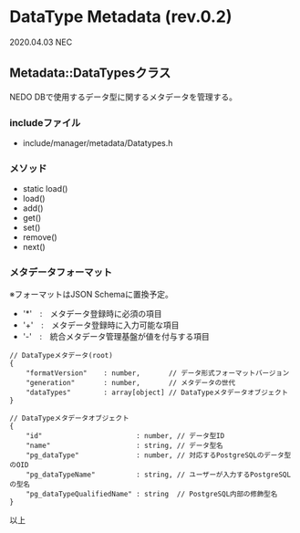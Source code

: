 
# DataType Metadata (rev.0.2)

2020.04.03 NEC

## Metadata::DataTypesクラス
NEDO DBで使用するデータ型に関するメタデータを管理する。

### includeファイル
* include/manager/metadata/Datatypes.h

### メソッド
* static load()
* load()
* add()
* get()
* set()
* remove()
* next()

### メタデータフォーマット

※フォーマットはJSON Schemaに置換予定。

* '*'　:　メタデータ登録時に必須の項目
* '+'　:　メタデータ登録時に入力可能な項目
* '-'　:　統合メタデータ管理基盤が値を付与する項目

```
// DataTypeメタデータ(root)
{
    "formatVersion"    : number,       // データ形式フォーマットバージョン
    "generation"       : number,       // メタデータの世代
    "dataTypes"        : array[object] // DataTypeメタデータオブジェクト
}

// DataTypeメタデータオブジェクト
{
    "id"                       : number, // データ型ID
    "name"                     : string, // データ型名
    "pg_dataType"              : number, // 対応するPostgreSQLのデータ型のOID
    "pg_dataTypeName"          : string, // ユーザーが入力するPostgreSQLの型名
    "pg_dataTypeQualifiedName" : string  // PostgreSQL内部の修飾型名
}
```

以上
